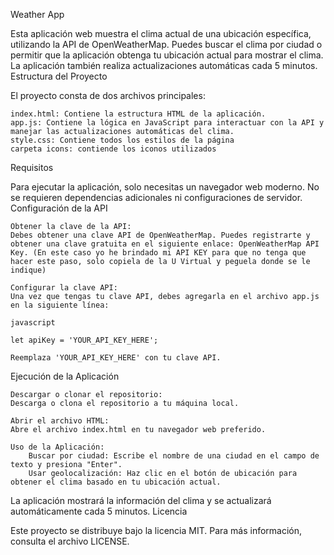 Weather App

Esta aplicación web muestra el clima actual de una ubicación específica, utilizando la API de OpenWeatherMap. Puedes buscar el clima por ciudad o permitir que la aplicación obtenga tu ubicación actual para mostrar el clima. La aplicación también realiza actualizaciones automáticas cada 5 minutos.
Estructura del Proyecto

El proyecto consta de dos archivos principales:

    index.html: Contiene la estructura HTML de la aplicación.
    app.js: Contiene la lógica en JavaScript para interactuar con la API y manejar las actualizaciones automáticas del clima.
    style.css: Contiene todos los estilos de la página
    carpeta icons: contiende los iconos utilizados

Requisitos

Para ejecutar la aplicación, solo necesitas un navegador web moderno. No se requieren dependencias adicionales ni configuraciones de servidor.
Configuración de la API

    Obtener la clave de la API:
    Debes obtener una clave API de OpenWeatherMap. Puedes registrarte y obtener una clave gratuita en el siguiente enlace: OpenWeatherMap API Key. (En este caso yo he brindado mi API KEY para que no tenga que hacer este paso, solo copiela de la U Virtual y peguela donde se le indique)

    Configurar la clave API:
    Una vez que tengas tu clave API, debes agregarla en el archivo app.js en la siguiente línea:

    javascript

    let apiKey = 'YOUR_API_KEY_HERE';

    Reemplaza 'YOUR_API_KEY_HERE' con tu clave API.

Ejecución de la Aplicación

    Descargar o clonar el repositorio:
    Descarga o clona el repositorio a tu máquina local.

    Abrir el archivo HTML:
    Abre el archivo index.html en tu navegador web preferido.

    Uso de la Aplicación:
        Buscar por ciudad: Escribe el nombre de una ciudad en el campo de texto y presiona "Enter".
        Usar geolocalización: Haz clic en el botón de ubicación para obtener el clima basado en tu ubicación actual.

La aplicación mostrará la información del clima y se actualizará automáticamente cada 5 minutos.
Licencia

Este proyecto se distribuye bajo la licencia MIT. Para más información, consulta el archivo LICENSE.
